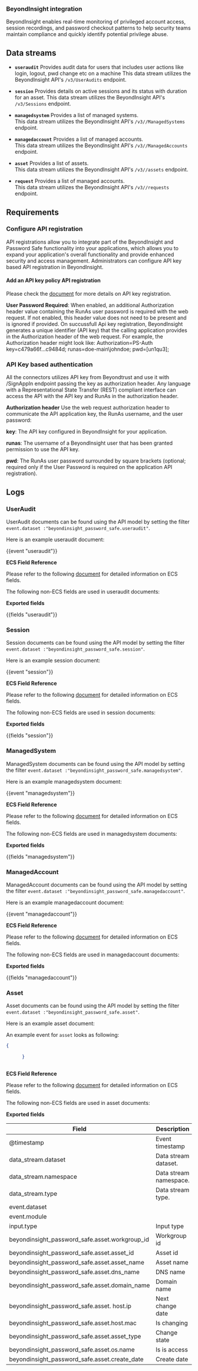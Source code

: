 ### BeyondInsight integration

BeyondInsight enables real-time monitoring of privileged account access, session recordings, and password checkout patterns to help security teams maintain compliance and quickly identify potential privilege abuse.


## Data streams

- **`useraudit`** Provides audit data for users that includes user actions like login, logout, pwd change etc on a machine
This data stream utilizes the BeyondInsight API's `/v3/UserAudits` endpoint.

- **`session`** Provides details on active sessions and its status with duration for an asset. 
This data stream utilizes the BeyondInsight API's `/v3/Sessions` endpoint.

- **`managedsystem`** Provides a list of managed systems.  
This data stream utilizes the BeyondInsight API's `/v3//ManagedSystems` endpoint.

- **`managedaccount`** Provides a list of managed accounts.  
This data stream utilizes the BeyondInsight API's `/v3//ManagedAccounts` endpoint.

- **`asset`** Provides a list of assets.  
This data stream utilizes the BeyondInsight API's `/v3//assets` endpoint.

- **`request`** Provides a list of managed accounts.  
This data stream utilizes the BeyondInsight API's `/v3//requests` endpoint.

## Requirements

### Configure API registration ###
API registrations allow you to integrate part of the BeyondInsight and Password Safe functionality into your applications, which allows you to expand your application's overall functionality and provide enhanced security and access management. Administrators can configure API key based API registration in BeyondInsight.

#### Add an API key policy API registration ####
Please check the [document](https://www.beyondtrust.com/docs/beyondinsight-password-safe/ps/admin/configure-api-registration.htm) for more details on API key registration.

**User Password Required**: When enabled, an additional Authorization header value containing the RunAs user password is required with the web request. If not enabled, this header value does not need to be present and is ignored if provided.
On succussfull Api key registration, BeyondInsight generates a unique identifier (API key) that the calling application provides in the Authorization header of the web request. 
For example, the Authorization header might look like: 
Authorization=PS-Auth key=c479a66f…c9484d; runas=doe-main\johndoe; pwd=[un1qu3];

### API Key based authentication
All the connectors utilizes API key from Beyondtrust and use it with /SignAppIn endpoint passing the key as authorization header.
Any language with a Representational State Transfer (REST) compliant interface can access the API with the API key and RunAs in the authorization header.

**Authorization header**
Use the web request authorization header to communicate the API application key, the RunAs username, and the user password:

**key**: The API key configured in BeyondInsight for your application.

**runas**: The username of a BeyondInsight user that has been granted permission to use the API key.

**pwd**: The RunAs user password surrounded by square brackets (optional; required only if the User Password is required on the
application API registration).

## Logs

### UserAudit

UserAudit documents can be found using the API model by setting the filter `event.dataset :"beyondinsight_password_safe.useraudit"`.

Here is an example useraudit document:

{{event "useraudit"}}

**ECS Field Reference**

Please refer to the following [document](https://www.elastic.co/guide/en/ecs/current/ecs-field-reference.html) for detailed information on ECS fields.

The following non-ECS fields are used in useraudit documents:

**Exported fields**

{{fields "useraudit"}}



### Session

Session documents can be found using the API model by setting the filter `event.dataset :"beyondinsight_password_safe.session"`.

Here is an example session document:

{{event "session"}}

**ECS Field Reference**

Please refer to the following [document](https://www.elastic.co/guide/en/ecs/current/ecs-field-reference.html) for detailed information on ECS fields.

The following non-ECS fields are used in session documents:

**Exported fields**

{{fields "session"}}

### ManagedSystem

ManagedSystem documents can be found using the API model by setting the filter `event.dataset :"beyondinsight_password_safe.managedsystem"`.

Here is an example managedsystem document:

{{event "managedsystem"}}



**ECS Field Reference**

Please refer to the following [document](https://www.elastic.co/guide/en/ecs/current/ecs-field-reference.html) for detailed information on ECS fields.

The following non-ECS fields are used in managedsystem documents:

**Exported fields**

{{fields "managedsystem"}}



### ManagedAccount

ManagedAccount documents can be found using the API model by setting the filter `event.dataset :"beyondinsight_password_safe.managedaccount"`.

Here is an example managedaccount document:

{{event "managedaccount"}}



**ECS Field Reference**

Please refer to the following [document](https://www.elastic.co/guide/en/ecs/current/ecs-field-reference.html) for detailed information on ECS fields.

The following non-ECS fields are used in managedaccount documents:

**Exported fields**

{{fields "managedaccount"}}

### Asset

Asset documents can be found using the API model by setting the filter `event.dataset :"beyondinsight_password_safe.asset"`.

Here is an example asset document:

An example event for `asset` looks as following:

```json
{
       
      }
 
```

**ECS Field Reference**

Please refer to the following [document](https://www.elastic.co/guide/en/ecs/current/ecs-field-reference.html) for detailed information on ECS fields.

The following non-ECS fields are used in asset documents:

**Exported fields**

| Field | Description | Type |
|---|---|---|
| @timestamp | Event timestamp | date |
| data_stream.dataset | Data stream dataset. | constant_keyword |
| data_stream.namespace | Data stream namespace. | constant_keyword |
| data_stream.type | Data stream type. | constant_keyword |
| event.dataset |  | constant_keyword |
| event.module |  | constant_keyword |
| input.type | Input type | keyword |
|beyondinsight_password_safe.asset.workgroup_id | Workgroup id | keyword |
|beyondinsight_password_safe.asset.asset_id | Asset id | keyword |
|beyondinsight_password_safe.asset.asset_name | Asset name | keyword |
|beyondinsight_password_safe.asset.dns_name | DNS name | keyword |
|beyondinsight_password_safe.asset.domain_name | Domain name | keyword |
|beyondinsight_password_safe.asset. host.ip | Next change date | ip |
|beyondinsight_password_safe.asset.host.mac | Is changing | keyword |
|beyondinsight_password_safe.asset.asset_type | Change state | keyword |
|beyondinsight_password_safe.asset.os.name | Is is access | keyword |
|beyondinsight_password_safe.asset.create_date | Create date | date |
